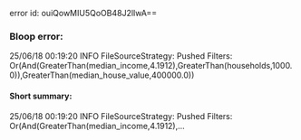 error id: ouiQowMIU5QoOB48J2lIwA==
### Bloop error:

25/06/18 00:19:20 INFO FileSourceStrategy: Pushed Filters: Or(And(GreaterThan(median_income,4.1912),GreaterThan(households,1000.0)),GreaterThan(median_house_value,400000.0))
#### Short summary: 

25/06/18 00:19:20 INFO FileSourceStrategy: Pushed Filters: Or(And(GreaterThan(median_income,4.1912),...
